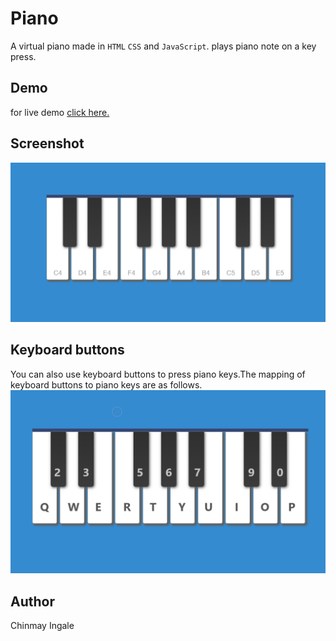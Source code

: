 # Piano
A virtual piano made in `HTML` `CSS` and `JavaScript`. plays piano note on a key press.

## Demo
for live demo [click here.](https://chinmayingale.github.io/piano/)

## Screenshot
![screenshot](https://raw.githubusercontent.com/ChinmayIngale/piano/master/img/ss.PNG "piano")

## Keyboard buttons
You can also use keyboard buttons to press piano keys.The mapping of keyboard buttons to piano keys are as follows.
![keymap](https://raw.githubusercontent.com/ChinmayIngale/piano/master/img/keynote.png "keymap")

## Author
Chinmay Ingale